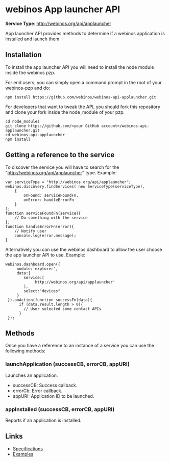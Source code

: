 # webinos App launcher API #

**Service Type**: http://webinos.org/api/applauncher

App launcher API provides methods to determine if a webinos application is installed and launch them. 

## Installation ##

To install the app launcher API you will need to install the node module inside the webinos pzp.

For end users, you can simply open a command prompt in the root of your webinos-pzp and do: 

	npm install https://github.com/webinos/webinos-api-applauncher.git

For developers that want to tweak the API, you should fork this repository and clone your fork inside the node_module of your pzp.

	cd node_modules
	git clone https://github.com/<your GitHub account>/webinos-api-applauncher.git
	cd webinos-api-applauncher
	npm install

## Getting a reference to the service ##

To discover the service you will have to search for the "http://webinos.org/api/applauncher" type. Example:

	var serviceType = "http://webinos.org/api/applauncher";
	webinos.discovery.findServices( new ServiceType(serviceType), 
		{ 
			onFound: serviceFoundFn, 
			onError: handleErrorFn
		}
	);
	function serviceFoundFn(service){
		// Do something with the service
	};
	function handleErrorFn(error){
		// Notify user
		console.log(error.message);
	}

Alternatively you can use the webinos dashboard to allow the user choose the app launcher API to use. Example:
 	
	webinos.dashboard.open({
         module:'explorer',
	     data:{
         	service:[
            	'http://webinos.org/api/applauncher'
         	],
            select:"devices"
         }
     }).onAction(function successFn(data){
		  if (data.result.length > 0){
			// User selected some contact APIs
		  }
	 });

## Methods ##

Once you have a reference to an instance of a service you can use the following methods:

### launchApplication (successCB, errorCB, appURI)

Launches an application.

- successCB: Success callback.
- errorCb: Error callback.
- appURI: Application ID to be launched.

### appInstalled (successCB, errorCB, appURI)

Reports if an application is installed.


## Links ##

- [Specifications](http://dev.webinos.org/specifications/api/launcher.html)
- [Examples](https://github.com/webinos/webinos-api-applauncher/wiki/Examples)

